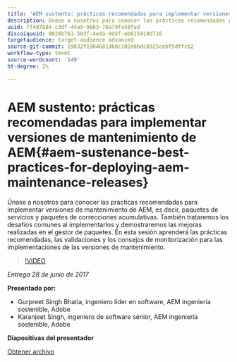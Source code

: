 ```yaml
---
title: 'AEM sustento: prácticas recomendadas para implementar versiones de mantenimiento de AEM'
description: Únase a nosotros para conocer las prácticas recomendadas para implementar versiones de mantenimiento de AEM, es decir, paquetes de servicios y paquetes de correcciones acumulativas. También trataremos los desafíos comunes al implementarlos y demostraremos las mejoras realizadas en el gestor de paquetes. En esta sesión aprenderá las prácticas recomendadas, las validaciones y los consejos de monitorización para las implementaciones de las versiones de mantenimiento.
uuid: ff4d7884-c3df-44a9-9863-78a79fa58fad
discoiquuid: 9020b761-503f-4e4a-9d4f-eb615919d716
targetaudience: target-audience advanced
source-git-commit: 19832f1904681d68c102ddbdc8925cebf5dffcb2
workflow-type: tm+mt
source-wordcount: '149'
ht-degree: 1%

---
```



# AEM sustento: prácticas recomendadas para implementar versiones de mantenimiento de AEM{#aem-sustenance-best-practices-for-deploying-aem-maintenance-releases}

Únase a nosotros para conocer las prácticas recomendadas para implementar versiones de mantenimiento de AEM, es decir, paquetes de servicios y paquetes de correcciones acumulativas. También trataremos los desafíos comunes al implementarlos y demostraremos las mejoras realizadas en el gestor de paquetes. En esta sesión aprenderá las prácticas recomendadas, las validaciones y los consejos de monitorización para las implementaciones de las versiones de mantenimiento.

>[!VIDEO](https://video.tv.adobe.com/v/18982/?quality=9)

*Entrega 28 de junio de 2017*

**Presentado por:**

* Gurpreet Singh Bhatia, ingeniero líder en software, AEM ingeniería sostenible, Adobe
* Karanjeet Singh, ingeniero de software sénior, AEM ingeniería sostenible, Adobe

**Diapositivas del presentador**

[Obtener archivo](assets/aem-sustenance-best-practices-gems.pdf)
<!--
[Get back to the Overview](https://helpx.adobe.com/experience-manager/kt/eseminars/gems/aem-index.html)
-->
